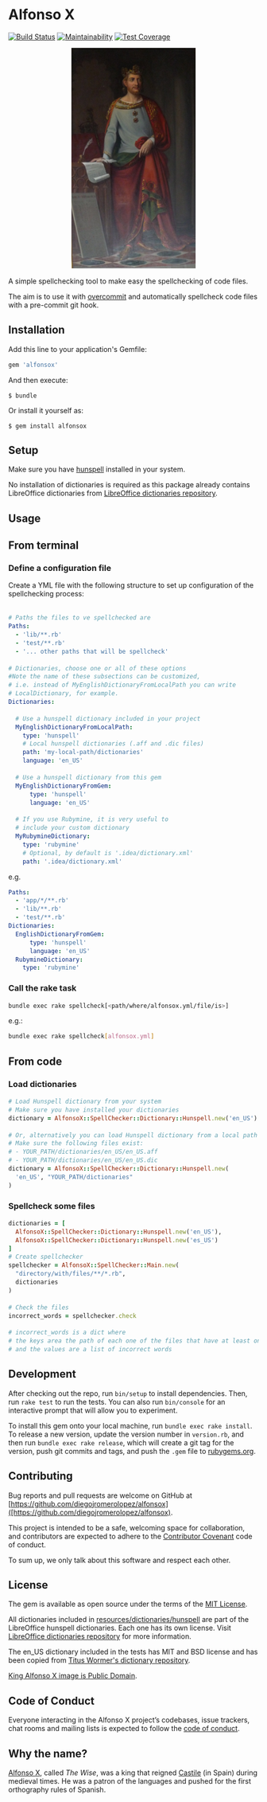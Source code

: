 # Alfonso X

[![Build Status](https://travis-ci.org/diegojromerolopez/alfonsox.svg?branch=master)](https://travis-ci.com/diegojromerolopez/alfonsox)
[![Maintainability](https://api.codeclimate.com/v1/badges/053783a6bcd2404df5b1/maintainability)](https://codeclimate.com/github/diegojromerolopez/alfonsox/maintainability)
[![Test Coverage](https://api.codeclimate.com/v1/badges/053783a6bcd2404df5b1/test_coverage)](https://codeclimate.com/github/diegojromerolopez/alfonsox/test_coverage)

<p align="center">
  <img width="250" src="https://github.com/diegojromerolopez/alfonsox/raw/master/resources/images/alfonsox.jpg">
</p>

A simple spellchecking tool to make easy the spellchecking of code files.

The aim is to use it with [overcommit](https://github.com/brigade/overcommit)
and automatically spellcheck code files with a pre-commit git hook.

## Installation

Add this line to your application's Gemfile:

```ruby
gem 'alfonsox'
```

And then execute:

    $ bundle

Or install it yourself as:

    $ gem install alfonsox

## Setup

Make sure you have [hunspell](http://hunspell.github.io/) installed
in your system.

No installation of dictionaries is required as this package already contains
LibreOffice dictionaries from
[LibreOffice dictionaries repository](https://github.com/LibreOffice/dictionaries).

## Usage

## From terminal

### Define a configuration file

Create a YML file with the following structure to set up configuration of the spellchecking process:

```yaml

# Paths the files to ve spellchecked are
Paths:
  - 'lib/**.rb'
  - 'test/**.rb'
  - '... other paths that will be spellcheck'

# Dictionaries, choose one or all of these options
#Note the name of these subsections can be customized,
# i.e. instead of MyEnglishDictionaryFromLocalPath you can write
# LocalDictionary, for example.
Dictionaries:

  # Use a hunspell dictionary included in your project
  MyEnglishDictionaryFromLocalPath:
    type: 'hunspell'
    # Local hunspell dictionaries (.aff and .dic files)
    path: 'my-local-path/dictionaries'
    language: 'en_US'
  
  # Use a hunspell dictionary from this gem
  MyEnglishDictionaryFromGem:
      type: 'hunspell'
      language: 'en_US'
  
  # If you use Rubymine, it is very useful to
  # include your custom dictionary
  MyRubymineDictionary:
    type: 'rubymine'
    # Optional, by default is '.idea/dictionary.xml'
    path: '.idea/dictionary.xml'
```

e.g.

```yaml
Paths:
  - 'app/*/**.rb'
  - 'lib/**.rb'
  - 'test/**.rb'
Dictionaries:
  EnglishDictionaryFromGem:
      type: 'hunspell'
      language: 'en_US'
  RubymineDictionary:
    type: 'rubymine'
```

### Call the rake task


```bash
bundle exec rake spellcheck[<path/where/alfonsox.yml/file/is>]
```

e.g.:

```bash
bundle exec rake spellcheck[alfonsox.yml]
```

## From code

### Load dictionaries

```ruby
# Load Hunspell dictionary from your system
# Make sure you have installed your dictionaries 
dictionary = AlfonsoX::SpellChecker::Dictionary::Hunspell.new('en_US')

# Or, alternatively you can load Hunspell dictionary from a local path
# Make sure the following files exist:
# - YOUR_PATH/dictionaries/en_US/en_US.aff 
# - YOUR_PATH/dictionaries/en_US/en_US.dic 
dictionary = AlfonsoX::SpellChecker::Dictionary::Hunspell.new(
  'en_US', "YOUR_PATH/dictionaries"
)
```

### Spellcheck some files

```ruby
dictionaries = [
  AlfonsoX::SpellChecker::Dictionary::Hunspell.new('en_US'),
  AlfonsoX::SpellChecker::Dictionary::Hunspell.new('es_US')
]
# Create spellchecker
spellchecker = AlfonsoX::SpellChecker::Main.new(
  "directory/with/files/**/*.rb",
  dictionaries
)

# Check the files
incorrect_words = spellchecker.check

# incorrect_words is a dict where
# the keys area the path of each one of the files that have at least one wrong word
# and the values are a list of incorrect words 
```

## Development

After checking out the repo, run `bin/setup` to install dependencies. Then, run `rake test` to run the tests. You can also run `bin/console` for an interactive prompt that will allow you to experiment.

To install this gem onto your local machine, run `bundle exec rake install`. To release a new version, update the version number in `version.rb`, and then run `bundle exec rake release`, which will create a git tag for the version, push git commits and tags, and push the `.gem` file to [rubygems.org](https://rubygems.org).

## Contributing

Bug reports and pull requests are welcome on GitHub at [https://github.com/diegojromerolopez/alfonsox]([https://github.com/diegojromerolopez/alfonsox).

This project is intended to be a safe, welcoming space for collaboration, and contributors are expected to adhere to the [Contributor Covenant](http://contributor-covenant.org) code of conduct.

To sum up, we only talk about this software and respect each other.

## License

The gem is available as open source under the terms of the [MIT License](https://opensource.org/licenses/MIT).

All dictionaries included in [resources/dictionaries/hunspell](resources/dictionaries/hunspell) are part of the LibreOffice hunspell dictionaries. Each one has its own license.
Visit [LibreOffice dictionaries repository](https://github.com/LibreOffice/dictionaries) for more information.

The en_US dictionary included in the tests has MIT and BSD license and has been copied from
[Titus Wormer's dictionary repository](https://github.com/wooorm/dictionaries/tree/master/dictionaries/en-US).

[King Alfonso X image is Public Domain](https://commons.wikimedia.org/wiki/File:Retrato_de_Alfonso_X.jpg).

## Code of Conduct

Everyone interacting in the Alfonso X project’s codebases, issue trackers, chat rooms and mailing lists is expected to follow the [code of conduct](https://github.com/diegojromerolopez/alfonsox/blob/master/CODE_OF_CONDUCT.md).

## Why the name?

[Alfonso X](https://en.wikipedia.org/wiki/Alfonso_X_of_Castile), called *The Wise*,
was a king that reigned [Castile](https://en.wikipedia.org/wiki/Crown_of_Castile) (in Spain) during medieval times.
He was a patron of the languages and pushed for the first orthography rules of Spanish.